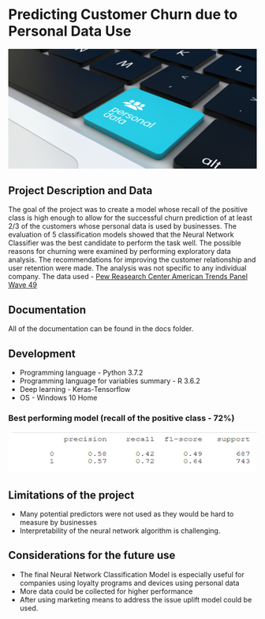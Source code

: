 # Predicting Customer Churn due to Personal Data Use 

![personal data](https://github.com/natacasey/Customer_Churn_Prediction_with_Python/blob/main/_assets/personal_data.png)

## Project Description and Data
The goal of the project was to create a model whose recall of the positive class is high enough to allow for the successful churn prediction of at least 2/3 of the customers whose personal data is used by businesses. 
The evaluation of 5 classification models showed that the Neural Network Classifier was the best candidate to perform the task well. The possible reasons for churning were examined by performing exploratory data analysis. The recommendations for improving the customer relationship and user retention were made. 
The analysis was not specific to any individual company. The data used - [Pew Reasearch Center American Trends Panel Wave 49](https://www.pewresearch.org/internet/dataset/american-trends-panel-wave-49/)

## Documentation

All of the documentation can be found in the docs folder.

## Development

- Programming language - Python 3.7.2
- Programming language for variables summary - R 3.6.2
- Deep learning - Keras-Tensorflow
- OS  - Windows 10 Home

### Best performing model (recall of the positive class - 72%)

![positive recall](https://github.com/natacasey/Customer_Churn_Prediction_with_Python/blob/main/_assets/recall_positive_class.PNG)

## Limitations of the project

-	Many potential predictors were not used as they would be hard to measure by businesses 
-	Interpretability of the neural network algorithm is challenging. 


## Considerations for the future use

-	The final Neural Network Classification Model is especially useful for companies using loyalty programs and devices using personal data 
-	More data could be collected for higher performance
-	After using marketing means to address the issue uplift model could be used. 


